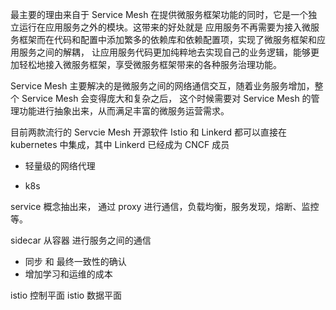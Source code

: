 

最主要的理由来自于 Service Mesh 在提供微服务框架功能的同时，它是一个独立运行在应用服务之外的模块。这带来的好处就是
应用服务不再需要为接入微服务框架而在代码和配置中添加繁多的依赖库和依赖配置项，实现了微服务框架和应用服务之间的解耦，
让应用服务代码更加纯粹地去实现自己的业务逻辑，能够更加轻松地接入微服务框架，享受微服务框架带来的各种服务治理功能。




Service Mesh 主要解决的是微服务之间的网络通信交互，随着业务服务增加，整个 Service Mesh 会变得庞大和复杂之后，
这个时候需要对 Service Mesh 的管理功能进行抽象出来，从而满足丰富的微服务运营需求。


目前两款流行的 Servcie Mesh 开源软件 Istio 和 Linkerd 都可以直接在 kubernetes 中集成，其中 Linkerd 已经成为 CNCF 成员



* 轻量级的网络代理

* k8s 

service 概念抽出来， 通过 proxy 进行通信，负载均衡，服务发现，熔断、监控等。

sidecar 从容器  进行服务之间的通信



* 同步 和 最终一致性的确认
* 增加学习和运维的成本

istio 控制平面
istio 数据平面
















